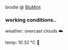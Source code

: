 brodie @ [BluMint](https://www.linkedin.com/company/blumint-io/)

<!--weather_start-->
### working conditions..

weather: overcast clouds ☁️

temp: 10.32 °C 👕

<!--weather_end-->
